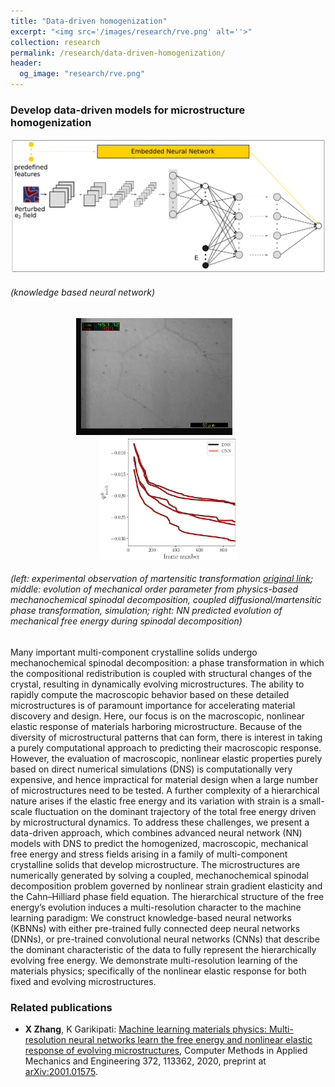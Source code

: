 ```yaml
---
title: "Data-driven homogenization"
excerpt: "<img src='/images/research/rve.png' alt=''>"
collection: research
permalink: /research/data-driven-homogenization/
header: 
  og_image: "research/rve.png"
---
```


### Develop data-driven models for microstructure homogenization

<p style="text-align:center">
<img src="/images/research/rve/rve-kbnn.png" alt="" width="550px" > 

<h6>(knowledge based neural network)</h6>
</p>

<p style="text-align:center">
<img src="/images/research/rve/rve-martensitic-transformation.gif" alt="" width="250px" > 
&nbsp;&nbsp;&nbsp;&nbsp; 
<img src="/images/research/rve/rve-e2.gif" alt="" width="200px" > 
&nbsp;&nbsp;&nbsp;&nbsp; 
<img src="/images/research/rve/rve-free-energy.png" alt="" width="220px" >

<h6>(left: experimental observation of martensitic transformation <a href="https://www.youtube.com/watch?v=OQ5lVjYssko">original link</a>; middle: evolution of mechanical order parameter from physics-based mechanochemical spinodal decomposition, coupled diffusional/martensitic phase transformation, simulation; right: NN predicted evolution of mechanical free energy during spinodal decomposition)</h6>

</p>

Many important multi-component crystalline solids undergo mechanochemical spinodal decomposition: a phase transformation in which the compositional redistribution is coupled with structural changes of the crystal, resulting in dynamically evolving microstructures. The ability to rapidly compute the macroscopic behavior based on these detailed microstructures is of paramount importance for accelerating material discovery and design. Here, our focus is on the macroscopic, nonlinear elastic response of materials harboring microstructure. Because of the diversity of microstructural patterns that can form, there is interest in taking a purely computational approach to predicting their macroscopic response. However, the evaluation of macroscopic, nonlinear elastic properties purely based on direct numerical simulations (DNS) is computationally very expensive, and hence impractical for material design when a large number of microstructures need to be tested. A further complexity of a hierarchical nature arises if the elastic free energy and its variation with strain is a small-scale fluctuation on the dominant trajectory of the total free energy driven by microstructural dynamics. To address these challenges, we present a data-driven approach, which combines advanced neural network (NN) models with DNS to predict the homogenized, macroscopic, mechanical free energy and stress fields arising in a family of multi-component crystalline solids that develop microstructure. The microstructures are numerically generated by solving a coupled, mechanochemical spinodal decomposition problem governed by nonlinear strain gradient elasticity and the Cahn–Hilliard phase field equation. The hierarchical structure of the free energy’s evolution induces a multi-resolution character to the machine learning paradigm: We construct knowledge-based neural networks (KBNNs) with either pre-trained fully connected deep neural networks (DNNs), or pre-trained convolutional neural networks (CNNs) that describe the dominant characteristic of the data to fully represent the hierarchically evolving free energy. We demonstrate multi-resolution learning of the materials physics; specifically of the nonlinear elastic response for both fixed and evolving microstructures.

### Related publications
* <b>X Zhang</b>, K Garikipati: [Machine learning materials physics: Multi-resolution neural networks learn the free energy and nonlinear elastic response of evolving microstructures](https://www.sciencedirect.com/science/article/pii/S0045782520305478), Computer Methods in Applied Mechanics and Engineering 372, 113362, 2020, preprint at [arXiv:2001.01575](https://arxiv.org/abs/2001.01575).

